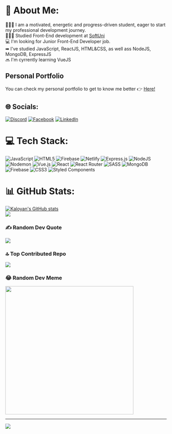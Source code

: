 # 💫 About Me:
👩🏻‍💻 I am a motivated, energetic and progress-driven student, eager to start my professional development journey.<br/>
👩🏻‍🎓 Studied Front-End development at [SoftUni](https://softuni.bg/)<br/>
💻 I'm looking for Junior Front-End Developer job.<br/>
➡ I've studied JavaScript, ReactJS, HTML&CSS, as well ass NodeJS, MongoDB, ExpressJS<br>
🔜 I'm cyrrently learning VueJS<br>

## Personal Portfolio
You can check my personal portfolio to get to know me better 👉 [Here!](https://portfolio-kaloyan-yordanov.netlify.app/)

## 🌐 Socials:
[![Discord](https://img.shields.io/badge/Discord-%237289DA.svg?logo=discord&logoColor=white)](https://discord.gg/kalo116) [![Facebook](https://img.shields.io/badge/Facebook-%231877F2.svg?logo=Facebook&logoColor=white)](https://facebook.com/kaloyan.iordanov/) [![LinkedIn](https://img.shields.io/badge/LinkedIn-%230077B5.svg?logo=linkedin&logoColor=white)](https://linkedin.com/in/kaloyan-yordanov-ab9599249/) 

# 💻 Tech Stack:
![JavaScript](https://img.shields.io/badge/javascript-%23323330.svg?style=for-the-badge&logo=javascript&logoColor=%23F7DF1E) ![HTML5](https://img.shields.io/badge/html5-%23E34F26.svg?style=for-the-badge&logo=html5&logoColor=white) ![Firebase](https://img.shields.io/badge/firebase-%23039BE5.svg?style=for-the-badge&logo=firebase) ![Netlify](https://img.shields.io/badge/netlify-%23000000.svg?style=for-the-badge&logo=netlify&logoColor=#00C7B7) ![Express.js](https://img.shields.io/badge/express.js-%23404d59.svg?style=for-the-badge&logo=express&logoColor=%2361DAFB) ![NodeJS](https://img.shields.io/badge/node.js-6DA55F?style=for-the-badge&logo=node.js&logoColor=white) ![Nodemon](https://img.shields.io/badge/NODEMON-%23323330.svg?style=for-the-badge&logo=nodemon&logoColor=%BBDEAD) ![Vue.js](https://img.shields.io/badge/vue.js-%2335495e.svg?style=for-the-badge&logo=vuedotjs&logoColor=%234FC08D) ![React](https://img.shields.io/badge/react-%2320232a.svg?style=for-the-badge&logo=react&logoColor=%2361DAFB) ![React Router](https://img.shields.io/badge/React_Router-CA4245?style=for-the-badge&logo=react-router&logoColor=white) ![SASS](https://img.shields.io/badge/SASS-hotpink.svg?style=for-the-badge&logo=SASS&logoColor=white) ![MongoDB](https://img.shields.io/badge/MongoDB-%234ea94b.svg?style=for-the-badge&logo=mongodb&logoColor=white) ![Firebase](https://img.shields.io/badge/Firebase-039BE5?style=for-the-badge&logo=Firebase&logoColor=white) ![CSS3](https://img.shields.io/badge/css3-%231572B6.svg?style=for-the-badge&logo=css3&logoColor=white) ![Styled Components](https://img.shields.io/badge/styled--components-DB7093?style=for-the-badge&logo=styled-components&logoColor=white)
# 📊 GitHub Stats:
[![Kaloyan's GitHub stats](https://github-readme-stats.vercel.app/api?username=kalo116&show_icons=true&theme=dark)](https://github.com/anuraghazra/github-readme-stats)<br/>
![](https://github-readme-stats.vercel.app/api/top-langs/?username=Kalo116&theme=dark&hide_border=false&include_all_commits=false&count_private=true&layout=compact)

### ✍️ Random Dev Quote
![](https://quotes-github-readme.vercel.app/api?type=horizontal&theme=radical)

### 🔝 Top Contributed Repo
![](https://github-contributor-stats.vercel.app/api?username=Kalo116&limit=5&theme=dark&combine_all_yearly_contributions=true)

### 😂 Random Dev Meme
<img src='https://randommeme-five.vercel.app/' style="height: 400px;"/>

---
[![](https://visitcount.itsvg.in/api?id=Kalo116&icon=5&color=12)](https://visitcount.itsvg.in)

<!-- Proudly created with GPRM ( https://gprm.itsvg.in ) -->
